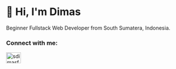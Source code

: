 # 👋 Hi, I'm Dimas

Beginner Fullstack Web Developer from  South Sumatera, Indonesia.

### Connect with me:

<p align="left">
<a href="https://instagram.com/dimasfitra_s" target="blank"><img align="center" src="https://raw.githubusercontent.com/rahuldkjain/github-profile-readme-generator/master/src/images/icons/Social/instagram.svg" alt="sdimasfitra" height="30" width="40" /></a>
</p>


